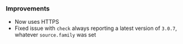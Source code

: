 ### Improvements

- Now uses HTTPS
- Fixed issue with `check` always reporting a latest version of `3.0.7`, whatever `source.family` was set

